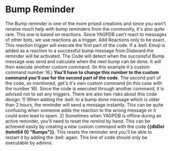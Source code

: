 <h1>Bump Reminder</h1>
The Bump reminder is one of the more prised creations and since you won't receive much help with bump reminders from the community, it's also quite rare. 
This one is based on reactions. Since YAGPDB can't react to messages of other bots, we use reactions as a trigger. Add Reactions only to be exact. 
This reaction trigger will execute the first part of the code. If a :bell: Emoji is added as a reaction to a successful bump message from Disboard the reminder will be activated.
The Code will detect when the successful Bump message was send and calculate when the next bump can be done. 
It will then execute another custom command. (In this example it's custom command number 16.) <b>You'll have to change this number to the custom command you'll use for the second part of the code</b>.
The second part of the code, as mentioned, get's it's own custom command (in this case with the number 16). Since the code is executed through another command, it is advised not to set any triggers.
There are also two risks about this code design:
1) When adding the :bell: to a bump done message which is older than 2 hours, the reminder will send a message instantly. This can be quite confusing when someone adds the reaction to the wrong message or it could even lead to spam.
2) Sometimes when YAGPDB is offline during an active reminder, you'll need to reset the remind by hand. 
This can be achieved easily by creating a new custom command with the code <b>{{dbDel (toInt64 0) "Bumps"}}</b>. This resets the reminder and you'll be able to restart it by adding the :bell: again. This line of code should only be executable by admins.
